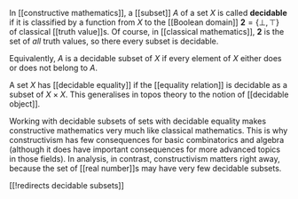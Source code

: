 In [[constructive mathematics]], a [[subset]] $A$ of a set $X$ is called __decidable__ if it is classified by a function from $X$ to the [[Boolean domain]] $\mathbf{2} = \{\bot, \top\}$ of classical [[truth value]]s.  Of course, in [[classical mathematics]], $\mathbf{2}$ is the set of *all* truth values, so there every subset is decidable.

Equivalently, $A$ is a decidable subset of $X$ if every element of $X$ either does or does not belong to $A$.

A set $X$ has [[decidable equality]] if the [[equality relation]] is decidable as a subset of $X \times X$.  This generalises in topos theory to the notion of [[decidable object]].

Working with decidable subsets of sets with decidable equality makes constructive mathematics very much like classical mathematics.  This is why constructivism has few consequences for basic combinatorics and algebra (although it does have important consequences for more advanced topics in those fields).  In analysis, in contrast, constructivism matters right away, because the set of [[real number]]s may have very few decidable subsets.


[[!redirects decidable subsets]]